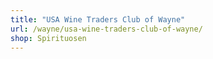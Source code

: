 ```yaml
---
title: "USA Wine Traders Club of Wayne"
url: /wayne/usa-wine-traders-club-of-wayne/
shop: Spirituosen
---
```

